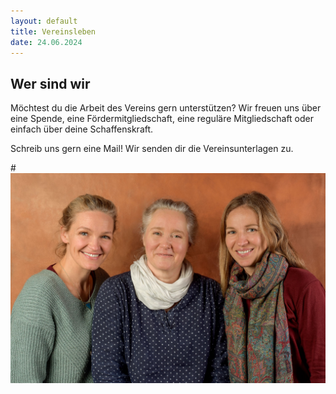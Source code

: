 ```yaml
---
layout: default
title: Vereinsleben
date: 24.06.2024
---
```


## Wer sind wir

Möchtest du die Arbeit des Vereins gern unterstützen?
Wir freuen uns über eine Spende, eine Fördermitgliedschaft, eine reguläre Mitgliedschaft oder einfach über deine Schaffenskraft. 

Schreib uns gern eine Mail! Wir senden dir die Vereinsunterlagen zu.

#<span class="image main"><img src="images/Portrait2.jpg" alt="" /></span>
